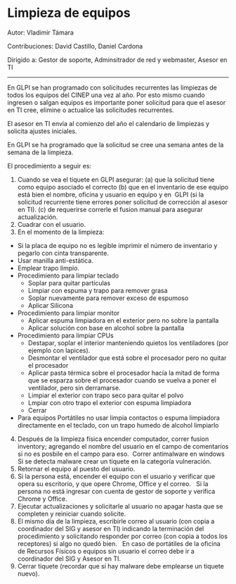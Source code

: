 # Limpieza de equipos

Autor: Vladimir Támara

Contribuciones: David Castillo, Daniel Cardona

Dirigido a: Gestor de soporte, Adminsitrador de red y webmaster, Asesor en TI 

----

En GLPI se han programado con solicitudes recurrentes las limpiezas de todos los equipos del CINEP una vez al año. Por esto mismo cuando ingresen o salgan equipos es importante poner solicitud para que el asesor en TI cree, elimine o actualice las solicitudes recurrentes.

El asesor en TI envía al comienzo del año el calendario de limpiezas y solicita ajustes iniciales.

En GLPI se ha programado que la solicitud se cree una semana antes de la semana de la limpieza.

El procedimiento a seguir es:

1. Cuando se vea el tiquete en GLPI asegurar: (a) que la solicitud tiene como equipo asociado el correcto (b) que en el inventario de ese equipo está bien el nombre, oficina y usuario en equipo y en  GLPI (si la solicitud recurrente tiene errores poner solicitud de corrección al asesor en TI). (c) de requerirse correrle el fusion manual para asegurar actualización. 
2. Cuadrar con el usuario.
3. En el momento de la limpieza:
 * Si la placa de equipo no es legible imprimir el número de inventario y pegarlo con cinta transparente.
 * Usar manilla anti-estática.  
 * Emplear trapo limpio.
 * Procedimiento para limpiar teclado
   * Soplar para quitar partículas
   * Limpiar con espuma y trapo para remover grasa
   * Soplar nuevamente para remover exceso de espumoso
   * Aplicar Silicona
 * Procedimiento para limpiar monitor
   * Aplicar espuma limpiadora en el exterior pero no sobre la pantalla
   * Aplicar solución con base en alcohol sobre la pantalla
 * Procedimiento para limpiar CPUs
   * Destapar, soplar el interior manteniendo quietos los ventiladores (por ejemplo con lapices).
   * Desmontar el ventilador que está sobre el procesador pero no quitar el procesador
   * Aplicar pasta térmica sobre el procesador hacía la mitad de forma que se esparza sobre el procesador cuando se vuelva a  poner el ventilador, pero sin derramarse.
   * Limpiar el exterior con trapo seco para quitar el polvo
   * Lmpiar con otro trapo el exterior con espuma limpiadora
   * Cerrar
 * Para equipos Portátiles no usar limpia contactos o espuma limpiadora directamente en el teclado, con un trapo humedo de alcohol limpiarlo 
4. Después de la limpieza física encender computador, correr fusion inventory; agregando el nombre del usuario en el campo de comentarios si no es posbile en el campo para eso.  Correr antimalware en windows Si se detecta malware crear un tiquete en la categoría vulneración.
5. Retornar el equipo al puesto del usuario.
6. Si la persona está, encender el equipo con el usuario y verificar que opera su escritorio, y que opere Chrome, Office y el correo.   Si la persona no está ingresar con cuenta de gestor de soporte y verifica Chrome y Office.
7. Ejecutar actualizaciones y solicitarle al usuario no apagar hasta que se completen y reiniciar cuando solicite.
8. El mismo día de la limpieza, escribirle correo al usuario (con copia a coordinador del SIG y asesor en TI) indicando la terminación del procedimiento y solicitando responder por correo (con copia a todos los receptores) si algo no quedó bien.   En caso de portátiles de la oficina de Recursos Físicos o equipos sin usuario el correo debe ir a coordinador del SIG y Asesor en TI.
9. Cerrar tiquete (recordar que si hay malware debe emplearse un tiquete nuevo).
